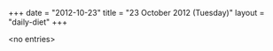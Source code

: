 +++
date = "2012-10-23"
title = "23 October 2012 (Tuesday)"
layout = "daily-diet"
+++


\<no entries\>

